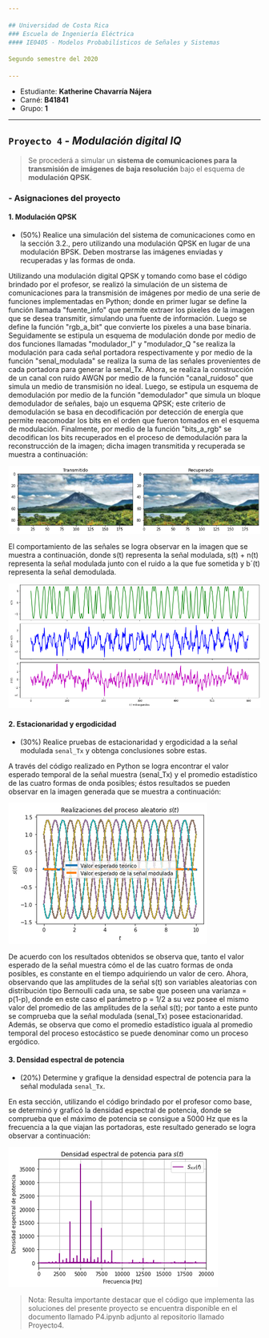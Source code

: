 ```yaml
---

## Universidad de Costa Rica
### Escuela de Ingeniería Eléctrica
#### IE0405 - Modelos Probabilísticos de Señales y Sistemas

Segundo semestre del 2020

---
```


* Estudiante: **Katherine Chavarría Nájera**
* Carné: **B41841**
* Grupo: **1**

---
## `Proyecto 4` - *Modulación digital IQ*
>Se procederá a simular un **sistema de comunicaciones para la transmisión de imágenes de baja resolución** bajo el esquema de **modulación QPSK**.  


### - Asignaciones del proyecto

#### 1. Modulación QPSK

* (50%) Realice una simulación del sistema de comunicaciones como en la sección 3.2., pero utilizando una modulación QPSK en lugar de una modulación BPSK. Deben mostrarse las imágenes enviadas y recuperadas y las formas de onda.

Utilizando una modulación digital QPSK y tomando como base el código brindado por el profesor, se realizó la simulación de un sistema de comunicaciones para la transmisión de imágenes por medio de una serie de funciones implementadas en Python; donde en primer lugar se define la función llamada "fuente_info" que permite extraer los pixeles de la imagen que se desea transmitir, simulando una fuente de información. Luego se define la función "rgb_a_bit" que convierte los pixeles a una base binaria. Seguidamente se estipula un esquema de modulación donde por medio de dos funciones llamadas "modulador_I" y "modulador_Q "se realiza la modulación para cada señal portadora respectivamente y por medio de la función "senal_modulada" se realiza la suma de las señales provenientes de cada portadora para generar la senal_Tx. Ahora, se realiza la construcción de un canal con ruido AWGN por medio de la función "canal_ruidoso" que simula un medio de transmisión no ideal. Luego, se estipula un esquema de demodulación por medio de la función "demodulador" que simula un bloque demodulador de señales, bajo un esquema QPSK; este criterio de demodulación se basa en decodificación por detección de energía que permite reacomodar los bits en el orden que fueron tomados en el esquema de modulación. Finalmente, por medio de la función "bits_a_rgb" se decodifican los bits recuperados en el proceso de demodulación para la reconstrucción de la imagen; dicha imagen transmitida y recuperada se muestra a continuación:

![](Figuras/Figura%201.png)

El comportamiento de las señales se logra observar en la imagen que se muestra a continuación, donde s(t) representa la señal modulada, s(t) + n(t) representa la señal modulada junto con el ruido a la que fue sometida y b´(t) representa la señal demodulada.   

![](Figuras/Figura%202.png)

#### 2. Estacionaridad y ergodicidad

* (30%) Realice pruebas de estacionaridad y ergodicidad a la señal modulada `senal_Tx` y obtenga conclusiones sobre estas.

A través del código realizado en Python se logra encontrar el valor esperado temporal de la señal muestra (senal_Tx) y el promedio estadístico de las cuatro formas de onda posibles; éstos resultados se pueden observar en la imagen generada que se muestra a continuación:  

![](Figuras/Figura%203.png)

De acuerdo con los resultados obtenidos se observa que, tanto el valor esperado de la señal muestra cómo el de las cuatro formas de onda posibles, es constante en el tiempo adquiriendo un valor de cero. Ahora, observando que las amplitudes de la señal s(t) son variables aleatorias con distribución tipo Bernoulli cada una, se sabe que poseen una varianza = p(1-p), donde en este caso el parámetro p = 1/2 a su vez posee el mismo valor del promedio de las amplitudes de la señal s(t); por tanto a este punto se comprueba que la señal modulada (senal_Tx) posee estacionaridad. Además, se observa que como el promedio estadístico iguala al promedio temporal del proceso estocástico se puede denominar como un proceso ergódico.          

#### 3. Densidad espectral de potencia

* (20%) Determine y grafique la densidad espectral de potencia para la señal modulada `senal_Tx`.

En esta sección, utilizando el código brindado por el profesor como base, se determinó y graficó la densidad espectral de potencia, donde se comprueba que el máximo de potencia se consigue a 5000 Hz que es la frecuencia a la que viajan las portadoras, este resultado generado se logra observar a continuación:   

![](Figuras/Figura%204.png)
 
 >Nota: Resulta importante destacar que el código que implementa las soluciones del presente proyecto se encuentra disponible en el documento llamado P4.ipynb adjunto al repositorio llamado Proyecto4.
